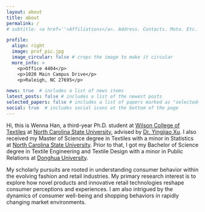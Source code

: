 ```yaml
---
layout: about
title: about
permalink: /
# subtitle: <a href=''>Affiliations</a>. Address. Contacts. Moto. Etc.

profile:
  align: right
  image: prof_pic.jpg
  image_circular: false # crops the image to make it circular
  more_info: >
    <p>Office 4404</p>
    <p>1020 Main Campus Drive</p>
    <p>Raleigh, NC 27695</p>

news: true  # includes a list of news items
latest_posts: false # includes a list of the newest posts
selected_papers: false # includes a list of papers marked as "selected={true}"
social: true  # includes social icons at the bottom of the page
---
```


<!-- Write your biography here. Tell the world about yourself. Link to your favorite [subreddit](http://reddit.com). You can put a picture in, too. The code is already in, just name your picture `prof_pic.jpg` and put it in the `img/` folder.

Put your address / P.O. box / other info right below your picture. You can also disable any of these elements by editing `profile` property of the YAML header of your `_pages/about.md`. Edit `_bibliography/papers.bib` and Jekyll will render your [publications page](/al-folio/publications/) automatically.

Link to your social media connections, too. This theme is set up to use [Font Awesome icons](https://fontawesome.com/) and [Academicons](https://jpswalsh.github.io/academicons/), like the ones below. Add your Facebook, Twitter, LinkedIn, Google Scholar, or just disable all of them. -->

Hi, this is Wenna Han, a third-year Ph.D. student at [Wilson College of Textiles](https://textiles.ncsu.edu/tatm/) at [North Carolina State University](https://www.ncsu.edu), advised by [Dr. Yingjiao Xu](https://textiles.ncsu.edu/people/yxu11/). I also received my Master of Science degree in Textiles with a minor in Statistics at [North Carolina State University](https://www.ncsu.edu). Prior to that, I got my Bachelor of Science degree in Textile Engineering and Textile Design with a minor in Public Relations at [Donghua University](https://english.dhu.edu.cn/).

My scholarly pursuits are rooted in understanding consumer behavior within the evolving fashion and retail industries. My primary research interest is to explore how novel products and innovative retail technologies reshape consumer perceptions and experiences. I am also intrigued by the dynamics of consumer well-being and shopping behaviors in rapidly changing market environments.